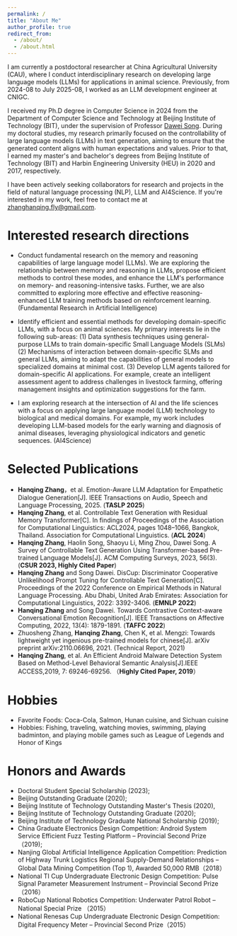 ```yaml
---
permalink: /
title: "About Me"
author_profile: true
redirect_from: 
  - /about/
  - /about.html
---
```


I am currently a postdoctoral researcher at China Agricultural University (CAU), where I conduct interdisciplinary research on developing large language models (LLMs) for applications in animal science. Previously, from  2024-08  to July 2025-08, I worked as an LLM development engineer at CNIGC.

I received my Ph.D degree in Computer Science in 2024 from the Department of Computer Science and Technology at Beijing Institute of Technology (BIT), under the supervision of Professor [Dawei Song](https://scholar.google.com.hk/citations?user=PCTA8yAAAAAJ&hl=zh-CN). During my doctoral studies, my research primarily focused on the controllability of large language models (LLMs) in text generation, aiming to ensure that the generated content aligns with human expectations and values. Prior to that, I earned my master's and bachelor's degrees from Beijing Institute of Technology (BIT) and Harbin Engineering University (HEU) in 2020 and 2017, respectively.


I have been actively seeking collaborators for research and projects in the field of natural language processing (NLP), LLM and AI4Science.  If you're interested in my work, feel free to contact me at [zhanghanqing.fly@gmail.com](zhanghanqing.fly@gmail.com).


Interested research directions
======
 - Conduct fundamental research on the memory and reasoning capabilities of large language model (LLMs). We are exploring the relationship between memory and reasoning in LLMs, propose efficient methods to control these modes, and enhance the LLM's performance on memory- and reasoning-intensive tasks. Further, we are also committed to exploring more effective and effective reasoning-enhanced LLM training methods based on reinforcement learning. (Fundamental Research in Artificial Intelligence)

 - Identify efficient and essential methods for developing domain-specific LLMs, with a focus on animal sciences. My primary interests lie in the following sub-areas: (1) Data synthesis techniques using general-purpose LLMs to train domain-specific Small Language Models (SLMs)   (2) Mechanisms of interaction between domain-specific SLMs and general LLMs, aiming to adapt the capabilities of general models to specialized domains at minimal cost. (3) Develop LLM agents tailored for domain-specific AI applications. For example, create an intelligent assessment agent to address challenges in livestock farming, offering management insights and optimization suggestions for the farm.

 - I am exploring research at the intersection of AI and the life sciences with a focus on applying large language model (LLM) technology to biological and medical domains. For example, my work includes developing LLM-based models for the early warning and diagnosis of animal diseases, leveraging physiological indicators and genetic sequences. (AI4Science)




Selected Publications
======
- **Hanqing Zhang**，et al. Emotion-Aware LLM Adaptation for Empathetic Dialogue Generation[J]. IEEE Transactions on Audio, Speech and Language Processing, 2025. (**TASLP 2025**)
- **Hanqing Zhang**, et al. Controllable Text Generation with Residual Memory Transformer[C].  In findings of Proceedings of the Association for Computational Linguistics: ACL2024, pages 1048–1066, Bangkok, Thailand. Association for Computational Linguistics. (**ACL 2024**)
- **Hanqing Zhang**, Haolin Song, Shaoyu Li, Ming Zhou, Dawei Song. A Survey of Controllable Text Generation Using Transformer-based Pre-trained Language Models[J]. ACM Computing Surveys, 2023, 56(3). (**CSUR 2023, Highly Cited Paper**)
- **Hanqing Zhang** and Song Dawei. DisCup: Discriminator Cooperative Unlikelihood Prompt Tuning for Controllable Text Generation[C]. Proceedings of the 2022 Conference on Empirical Methods in Natural Language Processing. Abu Dhabi, United Arab Emirates: Association for Computational Linguistics, 2022: 3392-3406. (**EMNLP 2022**)
- **Hanqing Zhang** and Song Dawei. Towards Contrastive Context-aware Conversational Emotion Recognition[J]. IEEE Transactions on Affective Computing, 2022, 13(4): 1879-1891. (**TAFFC 2022**)
- Zhuosheng Zhang, **Hanqing Zhang**, Chen K, et al. Mengzi: Towards lightweight yet ingenious pre-trained models for chinese[J]. arXiv preprint arXiv:2110.06696, 2021. (Technical Report, 2021)
- **Hanqing Zhang**, et al. An Efficient Android Malware Detection System Based on Method-Level Behavioral Semantic Analysis[J].IEEE ACCESS,2019, 7: 69246-69256. （**Highly Cited Paper, 2019**）

Hobbies
======

- Favorite Foods: Coca-Cola, Salmon, Hunan cuisine, and Sichuan cuisine
- Hobbies: Fishing, traveling, watching movies, swimming, playing badminton, and playing mobile games such as League of Legends and Honor of Kings


Honors and Awards
======

- Doctoral Student Special Scholarship (2023);
- Beijing Outstanding Graduate (2020);
- Beijing Institute of Technology Outstanding Master's Thesis (2020),
- Beijing Institute of Technology Outstanding Graduate (2020);
- Beijing Institute of Technology Graduate National Scholarship (2019);
- China Graduate Electronics Design Competition: Android System Service Efficient Fuzz Testing Platform – Provincial Second Prize（2019);
- Nanjing Global Artificial Intelligence Application Competition: Prediction of Highway Trunk Logistics Regional Supply-Demand Relationships – Global Data Mining Competition (Top 1), Awarded 50,000 RMB（2018）
- National TI Cup Undergraduate Electronic Design Competition: Pulse Signal Parameter Measurement Instrument – Provincial Second Prize（2016）
- RoboCup National Robotics Competition: Underwater Patrol Robot – National Special Prize （2015）
- National Renesas Cup Undergraduate Electronic Design Competition: Digital Frequency Meter – Provincial Second Prize（2015）





